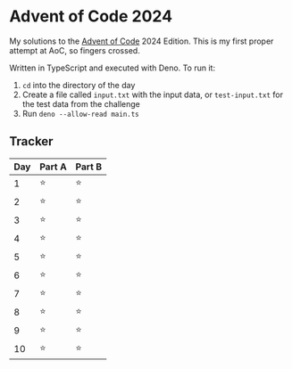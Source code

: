 # Advent of Code 2024

My solutions to the [Advent of Code](https://adventofcode.com) 2024 Edition.
This is my first proper attempt at AoC, so fingers crossed.

Written in TypeScript and executed with Deno. To run it:

1. `cd` into the directory of the day
2. Create a file called `input.txt` with the input data, or `test-input.txt` for
   the test data from the challenge
3. Run `deno --allow-read main.ts`

## Tracker

| Day | Part A | Part B |
| --- | ------ | ------ |
| 1   | ⭐     | ⭐     |
| 2   | ⭐     | ⭐     |
| 3   | ⭐     | ⭐     |
| 4   | ⭐     | ⭐     |
| 5   | ⭐     | ⭐     |
| 6   | ⭐     | ⭐     |
| 7   | ⭐     | ⭐     |
| 8   | ⭐     | ⭐     |
| 9   | ⭐     | ⭐     |
| 10  | ⭐     | ⭐     |
